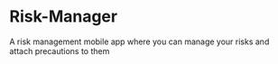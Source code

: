 # Risk-Manager
A risk management mobile app where you can manage your risks and attach precautions to them
